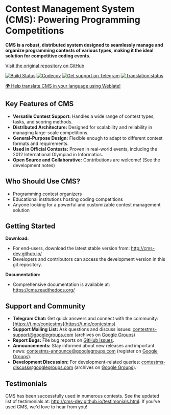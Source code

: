 # Contest Management System (CMS): Powering Programming Competitions

**CMS is a robust, distributed system designed to seamlessly manage and organize programming contests of various types, making it the ideal solution for competitive coding events.**

[Visit the original repository on GitHub](https://github.com/cms-dev/cms)

[![Build Status](https://github.com/cms-dev/cms/actions/workflows/main.yml/badge.svg)](https://github.com/cms-dev/cms/actions)
[![Codecov](https://codecov.io/gh/cms-dev/cms/branch/main/graph/badge.svg)](https://codecov.io/gh/cms-dev/cms)
[![Get support on Telegram](https://img.shields.io/badge/Questions%3F-Join%20the%20Telegram%20group!-%2326A5E4?style=flat&logo=telegram)](https://t.me/contestms)
[![Translation status](https://hosted.weblate.org/widget/cms/svg-badge.svg)](https://hosted.weblate.org/engage/cms/)

[🌍 Help translate CMS in your language using Weblate!](https://hosted.weblate.org/engage/cms/)

## Key Features of CMS

*   **Versatile Contest Support:** Handles a wide range of contest types, tasks, and scoring methods.
*   **Distributed Architecture:** Designed for scalability and reliability in managing large-scale competitions.
*   **General-Purpose Design:** Flexible enough to adapt to different contest formats and requirements.
*   **Used in Official Contests:** Proven in real-world events, including the 2012 International Olympiad in Informatics.
*   **Open Source and Collaborative:** Contributions are welcome!  (See the development notes)

##  Who Should Use CMS?

*   Programming contest organizers
*   Educational institutions hosting coding competitions
*   Anyone looking for a powerful and customizable contest management solution

## Getting Started

**Download:**

*   For end-users, download the latest stable version from: <http://cms-dev.github.io/>
*   Developers and contributors can access the development version in this git repository.

**Documentation:**

*   Comprehensive documentation is available at: <https://cms.readthedocs.org/>

## Support and Community

*   **Telegram Chat:** Get quick answers and connect with the community: [https://t.me/contestms](https://t.me/contestms)
*   **Support Mailing List:** Ask questions and discuss issues: <contestms-support@googlegroups.com> (archives on [Google Groups](https://groups.google.com/forum/#!forum/contestms-support))
*   **Report Bugs:**  File bug reports on [GitHub Issues](https://github.com/cms-dev/cms/issues).
*   **Announcements:**  Stay informed about new releases and important news: <contestms-announce@googlegroups.com> (register on [Google Groups](https://groups.google.com/forum/#!forum/contestms-announce)).
*   **Development Discussion:**  For development-related queries: <contestms-discuss@googlegroups.com> (archives on [Google Groups](https://groups.google.com/forum/#!forum/contestms-discuss)).

## Testimonials

CMS has been successfully used in numerous contests.  See the updated list of testimonials at: <http://cms-dev.github.io/testimonials.html>.  If you've used CMS, we'd love to hear from you!